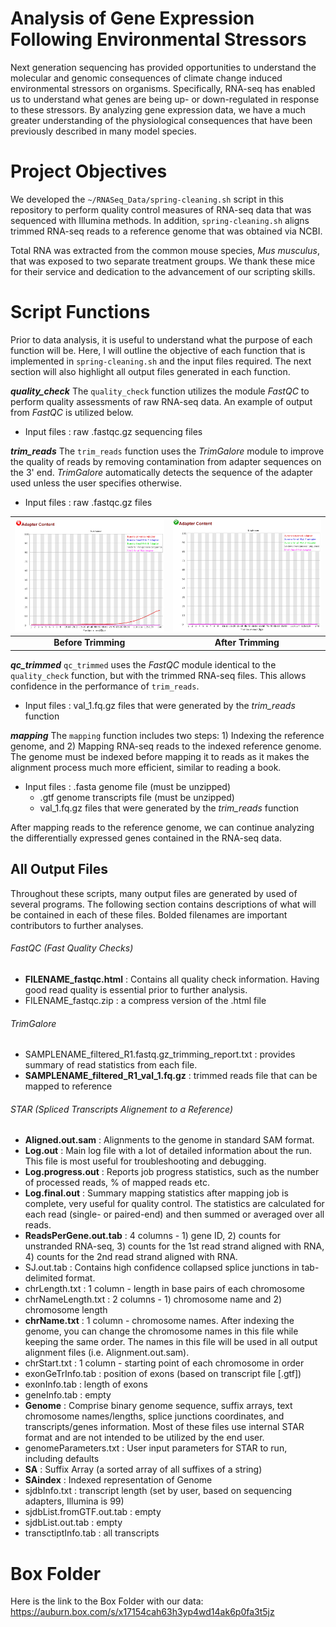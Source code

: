 # Analysis of Gene Expression Following Environmental Stressors

Next generation sequencing has provided opportunities to understand the molecular and genomic consequences of climate change induced environmental stressors on organisms. Specifically, RNA-seq has enabled us to understand what genes are being up- or down-regulated in response to these stressors. By analyzing gene expression data, we have a much greater understanding of the physiological consequences that have been previously described in many model species. 


# Project Objectives

We developed the `~/RNASeq_Data/spring-cleaning.sh` script in this repository to perform quality control measures of RNA-seq data that was sequenced with Illumina methods. In addition, `spring-cleaning.sh` aligns trimmed RNA-seq reads to a reference genome that was obtained via NCBI. 

Total RNA was extracted from the common mouse species, *Mus musculus*, that was exposed to two separate treatment groups. We thank these mice for their service and dedication to the advancement of our scripting skills. 


# Script Functions

Prior to data analysis, it is useful to understand what the purpose of each function will be. Here, I will outline the objective of each function that is implemented in `spring-cleaning.sh` and the input files required. The next section will also highlight all output files generated in each function. 


***quality_check***
The `quality_check` function utilizes the module *FastQC* to perform quality assessments of raw RNA-seq data. An example of output from *FastQC* is utilized below. 
* Input files : raw .fastqc.gz sequencing files


***trim_reads***
The `trim_reads` function uses the *TrimGalore* module to improve the quality of reads by removing contamination from adapter sequences on the 3' end. *TrimGalore* automatically detects the sequence of the adapter used unless the user specifies otherwise. 
* Input files : raw .fastqc.gz files

|  ![image](BeforeTrim.png)  | ![image](AfterTrim.png)  |
|:--------:|:---:|
| **Before Trimming** | **After Trimming** |


***qc_trimmed***
`qc_trimmed` uses the *FastQC* module identical to the `quality_check` function, but with the trimmed RNA-seq files. This allows confidence in the performance of `trim_reads`. 
* Input files : val_1.fq.gz files that were generated by the *trim_reads* function

***mapping***
The `mapping` function includes two steps: 1) Indexing the reference genome, and 2) Mapping RNA-seq reads to the indexed reference genome. The genome must be indexed before mapping it to reads as it makes the alignment process much more efficient, similar to reading a book.
* Input files : .fasta genome file (must be unzipped)
  * .gtf genome transcripts file (must be unzipped)
  * val_1.fq.gz files that were generated by the *trim_reads* function

After mapping reads to the reference genome, we can continue analyzing the differentially expressed genes contained in the RNA-seq data. 



## All Output Files

Throughout these scripts, many output files are generated by used of several programs. The following section contains descriptions of what will be contained in each of these files. Bolded filenames are important contributors to further analyses. 

###### FastQC (Fast Quality Checks)
* **FILENAME_fastqc.html** : Contains all quality check information. Having good read quality is essential prior to further analysis.
* FILENAME_fastqc.zip : a compress version of the .html file 

###### TrimGalore
* SAMPLENAME_filtered_R1.fastq.gz_trimming_report.txt : provides summary of read statistics from each file. 
* **SAMPLENAME_filtered_R1_val_1.fq.gz** : trimmed reads file that can be mapped to reference

###### STAR (Spliced Transcripts Alignement to a Reference)
* **Aligned.out.sam** : Alignments to the genome in standard SAM format.
* **Log.out** : Main log file with a lot of detailed information about the run. This file is most useful for troubleshooting and debugging.
* **Log.progress.out** : Reports job progress statistics, such as the number of processed reads, % of mapped reads etc.
* **Log.final.out** :  Summary mapping statistics after mapping job is complete, very useful for quality control. The statistics are calculated for each read (single- or paired-end) and then summed or averaged over all reads.
* **ReadsPerGene.out.tab** : 4 columns - 1) gene ID, 2) counts for unstranded RNA-seq, 3) counts for the 1st read strand aligned with RNA, 4) counts for the 2nd read strand aligned with RNA.
* SJ.out.tab : Contains high confidence collapsed splice junctions in tab-delimited format. 
* chrLength.txt : 1 column - length in base pairs of each chromosome
* chrNameLength.txt : 2 columns - 1) chromosome name and 2) chromosome length
* **chrName.txt** : 1 column - chromosome names. After indexing the genome, you can change the chromosome names in this file while keeping the same order. The names in this file will be used in all output alignment files (i.e. Alignment.out.sam).
* chrStart.txt : 1 column - starting point of each chromosome in order
* exonGeTrInfo.tab : position of exons (based on transcript file [.gtf])
* exonInfo.tab : length of exons
* geneInfo.tab : empty
* **Genome** : Comprise binary genome sequence, suffix arrays, text chromosome names/lengths, splice junctions coordinates, and transcripts/genes information. Most of these files use internal STAR format and are not intended to be utilized by the end user.
* genomeParameters.txt : User input parameters for STAR to run, including defaults
* **SA** : Suffix Array (a sorted array of all suffixes of a string)
* **SAindex** : Indexed representation of Genome
* sjdbInfo.txt : transcript length (set by user, based on sequencing adapters, Illumina is 99)
* sjdbList.fromGTF.out.tab : empty
* sjdbList.out.tab : empty
* transctiptInfo.tab : all transcripts 


# Box Folder
Here is the link to the Box Folder with our data: https://auburn.box.com/s/x17154cah63h3yp4wd14ak6p0fa3t5jz
